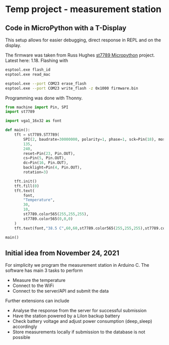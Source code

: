 # Temp project - measurement station

## Code in MicroPython with a T-Display

This setup allows for easier debugging, direct response in REPL and on the display.

The firmware was taken from Russ Hughes [st7789 Micropython](https://github.com/russhughes/st7789_mpy/) project. Latest here: 1.18. Flashing with
``` sh
esptool.exe flash_id
esptool.exe read_mac

esptool.exe --port COM23 erase_flash
esptool.exe --port COM23 write_flash -z 0x1000 firmware.bin
```

Programming was done with Thonny.

``` py
from machine import Pin, SPI
import st7789

import vga1_16x32 as font

def main():
    tft = st7789.ST7789(
        SPI(2, baudrate=30000000, polarity=1, phase=1, sck=Pin(18), mosi=Pin(19)),
        135,
        240,
        reset=Pin(23, Pin.OUT),
        cs=Pin(5, Pin.OUT),
        dc=Pin(16, Pin.OUT),
        backlight=Pin(4, Pin.OUT),
        rotation=3)

    tft.init()
    tft.fill(0)
    tft.text(
        font,
        "Temperature",
        30,
        10,
        st7789.color565(255,255,255),
        st7789.color565(0,0,0)
    )
    tft.text(font,"38.5 C",60,60,st7789.color565(255,255,255),st7789.color565(0,0,0))

main()
```

## Initial idea from November 24, 2021

For simplicity we program the measurement station in Arduino C.  The software has main 3 tasks to perform

- Measure the temperature
- Connect to the WiFi
- Connect to the server/API and submit the data

Further extensions can include

- Analyse the response from the server for successful submission
- Have the station powered by a LiIon backup battery
- Check battery voltage and adjust power consumption (deep_sleep) accordingly
- Store measurements locally if submission to the database is not possible
